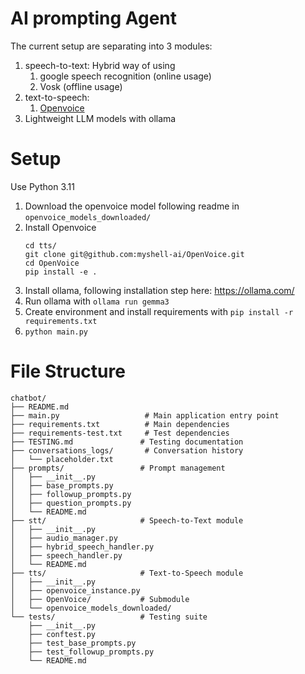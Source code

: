 # AI prompting Agent
The current setup are separating into 3 modules:
1. speech-to-text:
    Hybrid way of using 
    1. google speech recognition (online usage)
    2. Vosk (offline usage)
2. text-to-speech:
    1. [Openvoice](https://github.com/myshell-ai/OpenVoice/tree/main)
3. Lightweight LLM models with ollama

# Setup
Use Python 3.11
1. Download the openvoice model following readme in `openvoice_models_downloaded/`
2. Install Openvoice
    ```
    cd tts/
    git clone git@github.com:myshell-ai/OpenVoice.git
    cd OpenVoice
    pip install -e .
    ```
3. Install ollama, following installation step here: https://ollama.com/
4. Run ollama with `ollama run gemma3`
5. Create environment and install requirements with `pip install -r requirements.txt`
6. `python main.py`

# File Structure
```
chatbot/
├── README.md
├── main.py                   # Main application entry point
├── requirements.txt          # Main dependencies
├── requirements-test.txt     # Test dependencies
├── TESTING.md               # Testing documentation
├── conversations_logs/       # Conversation history
│   └── placeholder.txt
├── prompts/                 # Prompt management
│   ├── __init__.py
│   ├── base_prompts.py
│   ├── followup_prompts.py
│   ├── question_prompts.py
│   └── README.md
├── stt/                     # Speech-to-Text module
│   ├── __init__.py
│   ├── audio_manager.py
│   ├── hybrid_speech_handler.py
│   ├── speech_handler.py
│   └── README.md
├── tts/                     # Text-to-Speech module
│   ├── __init__.py
│   ├── openvoice_instance.py
│   ├── OpenVoice/           # Submodule
│   └── openvoice_models_downloaded/
└── tests/                   # Testing suite
    ├── __init__.py
    ├── conftest.py
    ├── test_base_prompts.py
    ├── test_followup_prompts.py
    └── README.md
```

# 
